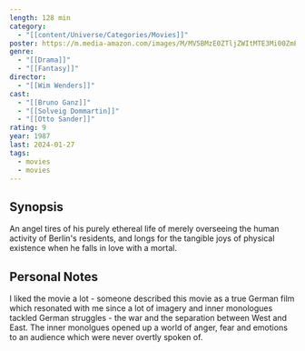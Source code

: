```yaml
---
length: 128 min
category:
  - "[[content/Universe/Categories/Movies]]"
poster: https://m.media-amazon.com/images/M/MV5BMzE0ZTljZWItMTE3Mi00ZmEzLTg0OTktYWQ5MGY3YTQzMjZmXkEyXkFqcGdeQXVyMjUzOTY1NTc@._V1_SX300.jpg
genre:
  - "[[Drama]]"
  - "[[Fantasy]]"
director:
  - "[[Wim Wenders]]"
cast:
  - "[[Bruno Ganz]]"
  - "[[Solveig Dommartin]]"
  - "[[Otto Sander]]"
rating: 9
year: 1987
last: 2024-01-27
tags:
  - movies
  - movies
---
```


## Synopsis

An angel tires of his purely ethereal life of merely overseeing the human activity of Berlin's residents, and longs for the tangible joys of physical existence when he falls in love with a mortal.


## Personal Notes

I liked the movie a lot - someone described this movie as a true German film which resonated with me since a lot of imagery and inner monologues tackled German struggles - the war and the separation between West and East. The inner monolgues opened up a world of anger, fear and emotions to an audience which were never overtly spoken of. 